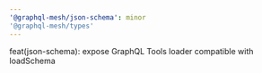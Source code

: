 ```yaml
---
'@graphql-mesh/json-schema': minor
'@graphql-mesh/types'
---
```


feat(json-schema): expose GraphQL Tools loader compatible with loadSchema
